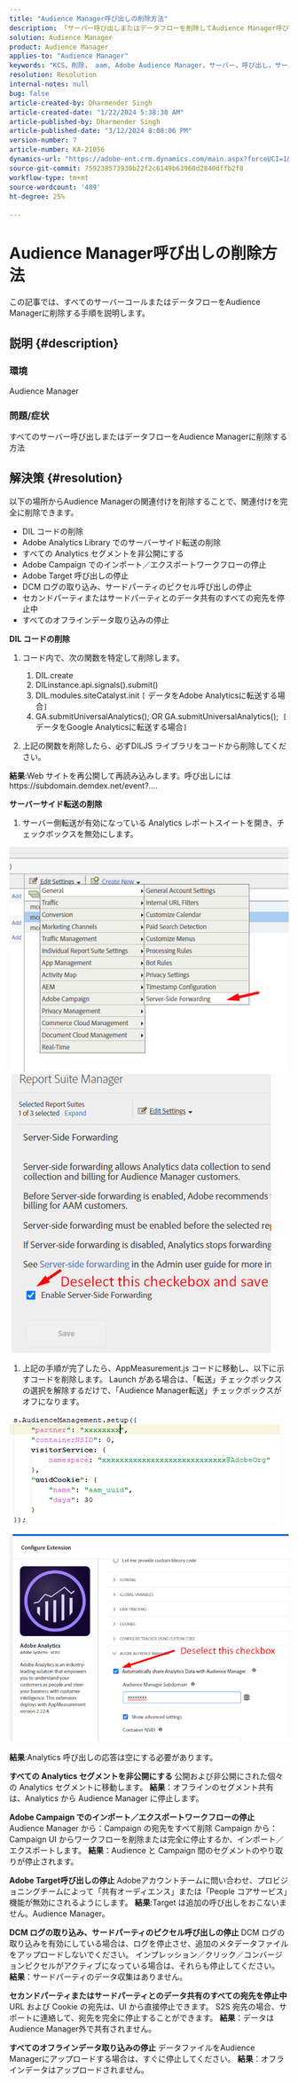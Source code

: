 ```yaml
---
title: "Audience Manager呼び出しの削除方法"
description: 「サーバー呼び出しまたはデータフローを削除してAudience Manager呼び出しに送る方法を説明します。」
solution: Audience Manager
product: Audience Manager
applies-to: "Audience Manager"
keywords: "KCS，削除， aam, Adobe Audience Manager，サーバー，呼び出し，サーバーコール，使い方"
resolution: Resolution
internal-notes: null
bug: false
article-created-by: Dharmender Singh
article-created-date: "1/22/2024 5:38:30 AM"
article-published-by: Dharmender Singh
article-published-date: "3/12/2024 8:08:06 PM"
version-number: 7
article-number: KA-21056
dynamics-url: "https://adobe-ent.crm.dynamics.com/main.aspx?forceUCI=1&pagetype=entityrecord&etn=knowledgearticle&id=42a4f075-e8b8-ee11-a569-6045bd006149"
source-git-commit: 759238573930b22f2c6149b63960d2840dffb2f8
workflow-type: tm+mt
source-wordcount: '489'
ht-degree: 25%

---
```


# Audience Manager呼び出しの削除方法


この記事では、すべてのサーバーコールまたはデータフローをAudience Managerに削除する手順を説明します。

## 説明 {#description}


### 環境

Audience Manager

### 問題/症状

すべてのサーバー呼び出しまたはデータフローをAudience Managerに削除する方法


## 解決策 {#resolution}


以下の場所からAudience Managerの関連付けを削除することで、関連付けを完全に削除できます。

- DIL コードの削除
- Adobe Analytics Library でのサーバーサイド転送の削除
- すべての Analytics セグメントを非公開にする
- Adobe Campaign でのインポート／エクスポートワークフローの停止
- Adobe Target 呼び出しの停止
- DCM ログの取り込み、サードパーティのピクセル呼び出しの停止
- セカンドパーティまたはサードパーティとのデータ共有のすべての宛先を停止中
- すべてのオフラインデータ取り込みの停止




<b>DIL コードの削除</b>

1. コード内で、次の関数を特定して削除します。

   1. DIL.create
   2. DILinstance.api.signals().submit()
   3. DIL.modules.siteCatalyst.init `[` データをAdobe Analyticsに転送する場合`]`
   4. GA.submitUniversalAnalytics(); OR GA.submitUniversalAnalytics();  `[` データをGoogle Analyticsに転送する場合`]`
2. 上記の関数を削除したら、必ずDILJS ライブラリをコードから削除してください。


<b>結果</b>:Web サイトを再公開して再読み込みします。呼び出しにはhttps://subdomain.demdex.net/event?....



<b>サーバーサイド転送の削除</b>

1. サーバー側転送が有効になっている Analytics レポートスイートを開き、チェックボックスを無効にします。


![](assets/8a6b5fd5-676c-ed11-9562-6045bd006239.png) ![](assets/8d6b5fd5-676c-ed11-9562-6045bd006239.png)

1. 上記の手順が完了したら、AppMeasurement.js コードに移動し、以下に示すコードを削除します。 Launch がある場合は、「転送」チェックボックスの選択を解除するだけで、「Audience Manager転送」チェックボックスがオフになります。


![](assets/8c6b5fd5-676c-ed11-9562-6045bd006239.png)             ![](assets/8b6b5fd5-676c-ed11-9562-6045bd006239.png)

<b>結果</b>:Analytics 呼び出しの応答は空にする必要があります。

<b>すべての Analytics セグメントを非公開にする</b>
公開および非公開にされた個々の Analytics セグメントに移動します。
<b>結果</b>：オフラインのセグメント共有は、Analytics から Audience Manager に停止します。

<b>Adobe Campaign でのインポート／エクスポートワークフローの停止</b>
Audience Manager から：Campaign の宛先をすべて削除
Campaign から：Campaign UI からワークフローを削除または完全に停止するか、インポート／エクスポートします。
<b>結果</b>：Audience と Campaign 間のセグメントのやり取りが停止されます。

<b>Adobe Target呼び出しの停止</b>
Adobeアカウントチームに問い合わせ、プロビジョニングチームによって「共有オーディエンス」または「People コアサービス」機能が無効にされるようにします。
<b>結果</b>:Target は追加の呼び出しをおこないません。Audience Manager。

<b>DCM ログの取り込み、サードパーティのピクセル呼び出しの停止</b>
DCM ログの取り込みを有効にしている場合は、ログを停止させ、追加のメタデータファイルをアップロードしないでください。
インプレッション／クリック／コンバージョンピクセルがアクティブになっている場合は、それらも停止してください。
<b>結果</b>：サードパーティのデータ収集はありません。

<b>セカンドパーティまたはサードパーティとのデータ共有のすべての宛先を停止中</b>
URL および Cookie の宛先は、UI から直接停止できます。
S2S 宛先の場合、サポートに連絡して、宛先を完全に停止することができます。
<b>結果</b>：データはAudience Manager外で共有されません。

<b>すべてのオフラインデータ取り込みの停止</b>
データファイルをAudience Managerにアップロードする場合は、すぐに停止してください。
<b>結果</b>：オフラインデータはアップロードされません。
